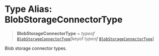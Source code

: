 # Type Alias: BlobStorageConnectorType

> **BlobStorageConnectorType** = *typeof* [`BlobStorageConnectorType`](../variables/BlobStorageConnectorType.md)\[keyof *typeof* [`BlobStorageConnectorType`](../variables/BlobStorageConnectorType.md)\]

Blob storage connector types.
